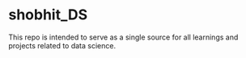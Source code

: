 # shobhit_DS
This repo is intended to serve as a single source for all learnings and projects related to data science.
